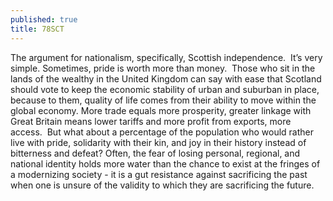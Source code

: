 ```yaml
---
published: true
title: 78SCT
---
```

The argument for nationalism, specifically, Scottish independence. 
It’s very simple. Sometimes, pride is worth more than money. 
Those who sit in the lands of the wealthy in the United Kingdom can say with ease that Scotland should vote to keep the economic stability of urban and suburban in place, because to them, quality of life comes from their ability to move within the global economy. More trade equals more prosperity, greater linkage with Great Britain means lower tariffs and more profit from exports, more access. 
But what about a percentage of the population who would rather live with pride, solidarity with their kin, and joy in their history instead of bitterness and defeat? Often, the fear of losing personal, regional, and national identity holds more water than the chance to exist at the fringes of a modernizing society - it is a gut resistance against sacrificing the past when one is unsure of the validity to which they are sacrificing the future. 
